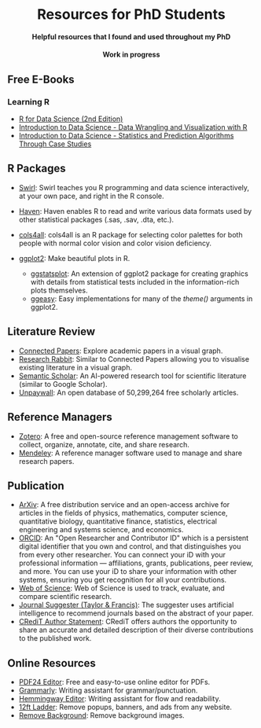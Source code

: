 <h1 align = "center"> Resources for PhD Students </h1>
<h4 align = "center"> Helpful resources that I found and used throughout my PhD </h4>
<h4 align = "center"> Work in progress </h4>

## Free E-Books

### Learning R

- [R for Data Science (2nd Edition)](https://r4ds.hadley.nz/)
- [Introduction to Data Science - Data Wrangling and Visualization with R](https://rafalab.dfci.harvard.edu/dsbook-part-1/)
- [Introduction to Data Science - Statistics and Prediction Algorithms Through Case Studies](https://rafalab.dfci.harvard.edu/dsbook-part-2/)

## R Packages

- [Swirl](https://swirlstats.com/): Swirl teaches you R programming and data science interactively, at your own pace, and right in the R console.
- [Haven](https://haven.tidyverse.org/): Haven enables R to read and write various data formats used by other statistical packages (.sas, .sav, .dta, etc.).
- [cols4all](https://github.com/mtennekes/cols4all): cols4all is an R package for selecting color palettes for both people with normal color vision and color vision deficiency.
- [ggplot2](https://ggplot2.tidyverse.org/): Make beautiful plots in R.

  - [ggstatsplot](https://indrajeetpatil.github.io/ggstatsplot/): An extension of ggplot2 package for creating graphics with details from statistical tests included in the information-rich plots themselves.
  - [ggeasy](https://jonocarroll.github.io/ggeasy/): Easy implementations for many of the *theme()* arguments in ggplot2.

## Literature Review

- [Connected Papers](https://www.connectedpapers.com): Explore academic papers in a visual graph.
- [Research Rabbit](https://www.researchrabbit.ai/): Similar to Connected Papers allowing you to visualise existing literature in a visual graph.
- [Semantic Scholar](https://www.semanticscholar.org/): An AI-powered research tool for scientific literature (similar to Google Scholar).
- [Unpaywall](https://www.unpaywall.org/): An open database of 50,299,264 free scholarly articles.

## Reference Managers

- [Zotero](https://www.zotero.org/): A free and open-source reference management software to collect, organize, annotate, cite, and share research.
- [Mendeley](https://www.mendeley.com): A reference manager software used to manage and share research papers.

## Publication

- [ArXiv](https://arxiv.org/): A free distribution service and an open-access archive for articles in the fields of physics, mathematics, computer science, quantitative biology, quantitative finance, statistics, electrical engineering and systems science, and economics.
- [ORCID](https://orcid.org/): An "Open Researcher and Contributor ID" which is a persistent digital identifier that you own and control, and that distinguishes you from every other researcher. You can connect your iD with your professional information — affiliations, grants, publications, peer review, and more. You can use your iD to share your information with other systems, ensuring you get recognition for all your contributions.
- [Web of Science](https://www.webofscience.com/wos/woscc/basic-search): Web of Science is used to track, evaluate, and compare scientific research.
- [Journal Suggester (Taylor & Francis)](https://authorservices.taylorandfrancis.com/publishing-your-research/choosing-a-journal/journal-suggester/): The suggester uses artificial intelligence to recommend journals based on the abstract of your paper.
- [CRediT Author Statement](https://www.elsevier.com/researcher/author/policies-and-guidelines/credit-author-statement): CRediT offers authors the opportunity to share an accurate and detailed description of their diverse contributions to the published work.

## Online Resources

- [PDF24 Editor](https://tools.pdf24.org/en/): Free and easy-to-use online editor for PDFs.
- [Grammarly](https://app.grammarly.com/): Writing assistant for grammar/punctuation.
- [Hemmingway Editor](https://hemingwayapp.com/): Writing assistant for flow and readability.
- [12ft Ladder](https://12ft.io/): Remove popups, banners, and ads from any website.
- [Remove Background](https://www.remove.bg/): Remove background images.
